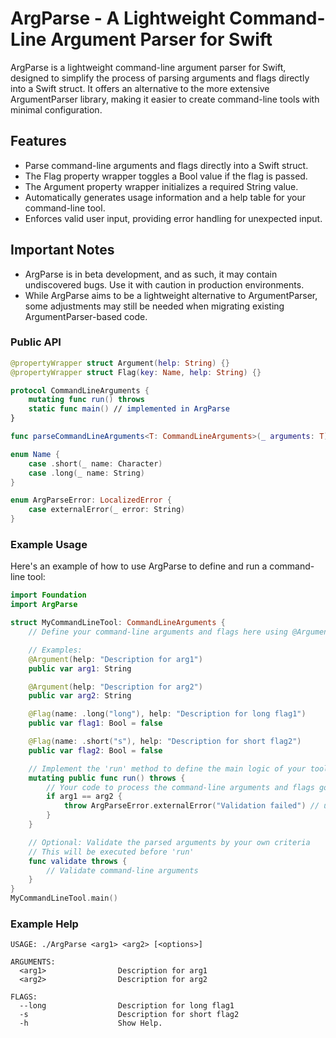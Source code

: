 # ArgParse - A Lightweight Command-Line Argument Parser for Swift

ArgParse is a lightweight command-line argument parser for Swift, designed to simplify the process of parsing arguments and flags directly into a Swift struct. It offers an alternative to the more extensive ArgumentParser library, making it easier to create command-line tools with minimal configuration.

## Features
- Parse command-line arguments and flags directly into a Swift struct.
- The Flag property wrapper toggles a Bool value if the flag is passed.
- The Argument property wrapper initializes a required String value.
- Automatically generates usage information and a help table for your command-line tool.
- Enforces valid user input, providing error handling for unexpected input.

## Important Notes
- ArgParse is in beta development, and as such, it may contain undiscovered bugs. Use it with caution in production environments.
- While ArgParse aims to be a lightweight alternative to ArgumentParser, some adjustments may still be needed when migrating existing ArgumentParser-based code.

### Public API
```swift
@propertyWrapper struct Argument(help: String) {}
@propertyWrapper struct Flag(key: Name, help: String) {}

protocol CommandLineArguments {
    mutating func run() throws
    static func main() // implemented in ArgParse
}

func parseCommandLineArguments<T: CommandLineArguments>(_ arguments: T) -> T

enum Name {
    case .short(_ name: Character)
    case .long(_ name: String)
}

enum ArgParseError: LocalizedError {
    case externalError(_ error: String)
}
```

### Example Usage
Here's an example of how to use ArgParse to define and run a command-line tool:
```swift
import Foundation
import ArgParse

struct MyCommandLineTool: CommandLineArguments {
    // Define your command-line arguments and flags here using @Argument and @Flag property wrappers.

    // Examples:
    @Argument(help: "Description for arg1")
    public var arg1: String

    @Argument(help: "Description for arg2")
    public var arg2: String

    @Flag(name: .long("long"), help: "Description for long flag1")
    public var flag1: Bool = false

    @Flag(name: .short("s"), help: "Description for short flag2")
    public var flag2: Bool = false

    // Implement the 'run' method to define the main logic of your tool.
    mutating public func run() throws {
        // Your code to process the command-line arguments and flags goes here.
        if arg1 == arg2 {
            throw ArgParseError.externalError("Validation failed") // use .externalError to show help if validation failed
        }
    }

    // Optional: Validate the parsed arguments by your own criteria
    // This will be executed before 'run'
    func validate throws {
        // Validate command-line arguments
    }
}
MyCommandLineTool.main()
```

### Example Help
```
USAGE: ./ArgParse <arg1> <arg2> [<options>]

ARGUMENTS:
  <arg1>                Description for arg1
  <arg2>                Description for arg2

FLAGS:
  --long                Description for long flag1
  -s                    Description for short flag2
  -h                    Show Help.
```
